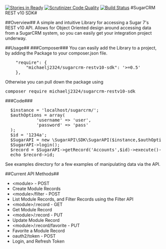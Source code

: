 [![Stories in Ready](https://badge.waffle.io/MichaelJ2324/sugarcrm-restv10-sdk.png?label=ready&title=Ready)](https://waffle.io/MichaelJ2324/sugarcrm-restv10-sdk)
[![Scrutinizer Code Quality](https://scrutinizer-ci.com/g/MichaelJ2324/sugarcrm-restv10-sdk/badges/quality-score.png?b=master)](https://scrutinizer-ci.com/g/MichaelJ2324/sugarcrm-restv10-sdk/?branch=master)
[![Build Status](https://scrutinizer-ci.com/g/MichaelJ2324/sugarcrm-restv10-sdk/badges/build.png?b=master)](https://scrutinizer-ci.com/g/MichaelJ2324/sugarcrm-restv10-sdk/build-status/master)
#SugarCRM REST v10 SDK#

##Overview##
A simple and intuitive Library for accessing a Sugar 7's REST v10 API. Allows for Object Oriented design around accessing data from a SugarCRM system, so you can easily get your integration project underway.

##Usage##
###Composer###
You can easily add the Library to a project, by adding the Package to your composer.json file.
<pre>
    "require": {
        "michaelj2324/sugarcrm-restv10-sdk": '>=0.5'
    },
</pre>
Otherwise you can pull down the package using
<pre>composer require michaelj2324/sugarcrm-restv10-sdk</pre>

###Code###
<pre>
  $instance = 'localhost/sugarcrm/';
  $authOptions = array(
            'username' => 'user',
            'password' => 'pass'
  );
  $id = '1234a';
  $SugarAPI = new \SugarAPI\SDK\SugarAPI($instance,$authOptions);
  $SugarAPI->login();
  $record = $SugarAPI->getRecord('Accounts',$id)->execute()->getResponse()->getBody();
  echo $record->id;
</pre>
See examples directory for a few examples of manipulating data via the API.

##Current API Methods##
- \<module\> - POST
 - Create Module Records
- \<module\>/filter - POST
 - List Module Records, and Filter Records using the Filter API
- \<module\>/:record - GET
 - Get Module Record
- \<module\>/:record - PUT
 - Update Module Record
- \<module\>/:record/favorite - PUT
 - Favorite a Module Record
- oauth2/token - POST
 - Login, and Refresh Token
